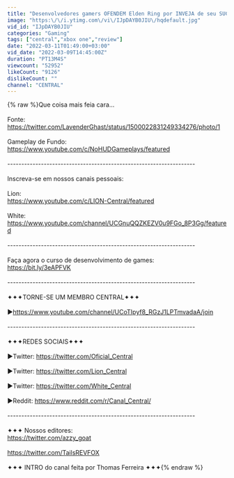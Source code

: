 ```yaml
---
title: "Desenvolvedores gamers OFENDEM Elden Ring por INVEJA de seu SUCESSO"
image: "https:\/\/i.ytimg.com\/vi\/IJpDAYB0JIU\/hqdefault.jpg"
vid_id: "IJpDAYB0JIU"
categories: "Gaming"
tags: ["central","xbox one","review"]
date: "2022-03-11T01:49:00+03:00"
vid_date: "2022-03-09T14:45:00Z"
duration: "PT13M4S"
viewcount: "52952"
likeCount: "9126"
dislikeCount: ""
channel: "CENTRAL"
---
```

{% raw %}Que coisa mais feia cara...<br /><br />Fonte:<br /><a rel="nofollow" target="blank" href="https://twitter.com/LavenderGhast/status/1500022831249334276/photo/1">https://twitter.com/LavenderGhast/status/1500022831249334276/photo/1</a><br /><br />Gameplay de Fundo:<br /><a rel="nofollow" target="blank" href="https://www.youtube.com/c/NoHUDGameplays/featured">https://www.youtube.com/c/NoHUDGameplays/featured</a><br /><br />-------------------------------------------------------------------<br /><br />Inscreva-se em nossos canais pessoais:<br /><br />Lion:<br /><a rel="nofollow" target="blank" href="https://www.youtube.com/c/LION-Central/featured">https://www.youtube.com/c/LION-Central/featured</a><br /><br />White:<br /><a rel="nofollow" target="blank" href="https://www.youtube.com/channel/UCGnuQQZKEZV0u9FGo_8P3Gg/featured">https://www.youtube.com/channel/UCGnuQQZKEZV0u9FGo_8P3Gg/featured</a><br /><br />-------------------------------------------------------------------<br /><br />Faça agora o curso de desenvolvimento de games: <br /><a rel="nofollow" target="blank" href="https://bit.ly/3eAPFVK">https://bit.ly/3eAPFVK</a><br /><br />-------------------------------------------------------------------<br /><br />✦✦✦TORNE-SE UM MEMBRO CENTRAL✦✦✦<br /><br />►<a rel="nofollow" target="blank" href="https://www.youtube.com/channel/UCoTIpyf8_RGzJ1LPTmvadaA/join">https://www.youtube.com/channel/UCoTIpyf8_RGzJ1LPTmvadaA/join</a><br /><br />-------------------------------------------------------------------<br /><br />✦✦✦REDES SOCIAIS✦✦✦<br /><br />►Twitter: <a rel="nofollow" target="blank" href="https://twitter.com/Oficial_Central">https://twitter.com/Oficial_Central</a><br /><br />►Twitter: <a rel="nofollow" target="blank" href="https://twitter.com/Lion_Central">https://twitter.com/Lion_Central</a><br /><br />►Twitter: <a rel="nofollow" target="blank" href="https://twitter.com/White_Central">https://twitter.com/White_Central</a><br /><br />►Reddit: <a rel="nofollow" target="blank" href="https://www.reddit.com/r/Canal_Central/">https://www.reddit.com/r/Canal_Central/</a><br /><br />-------------------------------------------------------------------<br /><br />✦✦✦ Nossos editores: <br /><a rel="nofollow" target="blank" href="https://twitter.com/azzy_goat">https://twitter.com/azzy_goat</a><br /><br /><a rel="nofollow" target="blank" href="https://twitter.com/TailsREVFOX">https://twitter.com/TailsREVFOX</a><br /><br />✦✦✦ INTRO do canal feita por Thomas Ferreira ✦✦✦{% endraw %}
